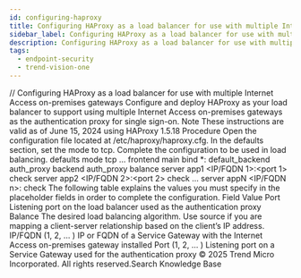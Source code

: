 ```yaml
---
id: configuring-haproxy
title: Configuring HAProxy as a load balancer for use with multiple Internet Access on-premises gateways
sidebar_label: Configuring HAProxy as a load balancer for use with multiple Internet Access on-premises gateways
description: Configuring HAProxy as a load balancer for use with multiple Internet Access on-premises gateways
tags:
  - endpoint-security
  - trend-vision-one
---
```


/*<![CDATA[*/ $('#title').html($('meta[name=map-description]').attr('content')); /*]]>*/ Configuring HAProxy as a load balancer for use with multiple Internet Access on-premises gateways Configure and deploy HAProxy as your load balancer to support using multiple Internet Access on-premises gateways as the authentication proxy for single sign-on. Note These instructions are valid as of June 15, 2024 using HAProxy 1.5.18 Procedure Open the configuration file located at /etc/haproxy/haproxy.cfg. In the defaults section, set the mode to tcp. Complete the configuration to be used in load balancing. defaults mode tcp ... frontend main bind *:<port> default_backend auth_proxy backend auth_proxy balance <balance> server app1 <IP/FQDN 1>:<port 1> check server app2 <IP/FQDN 2>:<port 2> check ... server appN <IP/FQDN n>:<port n> check The following table explains the values you must specify in the placeholder fields in order to complete the configuration. Field Value Port Listening port on the load balancer used as the authentication proxy Balance The desired load balancing algorithm. Use source if you are mapping a client-server relationship based on the client’s IP address. IP/FQDN (1, 2, … ) IP or FQDN of a Service Gateway with the Internet Access on-premises gateway installed Port (1, 2, … ) Listening port on a Service Gateway used for the authentication proxy © 2025 Trend Micro Incorporated. All rights reserved.Search Knowledge Base